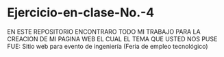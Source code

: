 # Ejercicio-en-clase-No.-4
EN ESTE REPOSITORIO ENCONTRARO TODO MI TRABAJO PARA LA CREACION DE MI PAGINA WEB EL CUAL EL TEMA QUE USTED NOS PUSE FUE: Sitio web para evento de ingeniería (Feria de empleo tecnológico)
